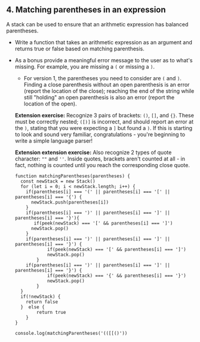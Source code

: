 ## 4. Matching parentheses in an expression
A stack can be used to ensure that an arithmetic expression has balanced parentheses. 
- Write a function that takes an arithmetic expression as an argument and returns true or false based on matching parenthesis. 
- As a bonus provide a meaningful error message to the user as to what's missing. For example, you are missing a `(` or missing a `)`.

    - For version 1, the parentheses you need to consider are `(` and `)`. Finding a close parenthesis without an open parenthesis is an error (report the location of the close); reaching the end of the string while still "holding" an open parenthesis is also an error (report the location of the open).

    <b>Extension exercise:</b> Recognize 3 pairs of brackets: `()`, `[]`, and `{}`. These must be correctly nested; `([)]` is incorrect, and should report an error at the `)`, stating that you were expecting a `]` but found a `)`. If this is starting to look and sound very familiar, congratulations - you're beginning to write a simple language parser!

    <b>Extension extension exercise:</b> Also recognize 2 types of quote character: `""` and `''`. Inside quotes, brackets aren't counted at all - in fact, nothing is counted until you reach the corresponding close quote.
    
    ````
    function matchingParentheses(parentheses) {
      const newStack = new Stack()
      for (let i = 0; i < newStack.length; i++) {
        if(parentheses[i] === '(' || parentheses[i] === '[' || parentheses[i] === '{') {
          newStack.push(parentheses[i])
        }
        if(parentheses[i] === ')' || parentheses[i] === ']' || parentheses[i] === '}'){
           if(peek(newStack) === '[' && parentheses[i] === ']')  
          newStack.pop()
        }
        if(parentheses[i] === ')' || parentheses[i] === ']' || parentheses[i] === '}') {
                if(peek(newStack) === '[' && parentheses[i] === ']')
                newStack.pop()
            }
        if(parentheses[i] === ')' || parentheses[i] === ']' || parentheses[i] === '}') {
                if(peek(newStack) === '{' && parentheses[i] === '}')
                newStack.pop()
            }
      } 
      if(!newStack) {
        return false
      }  else {
            return true
        }
  }
  
  console.log(matchingParentheses('(([[()'))
    ````
